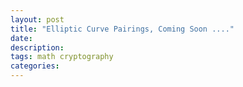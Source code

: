 ```yaml
---
layout: post
title: "Elliptic Curve Pairings, Coming Soon ...."
date:
description: 
tags: math cryptography
categories:
---
```

